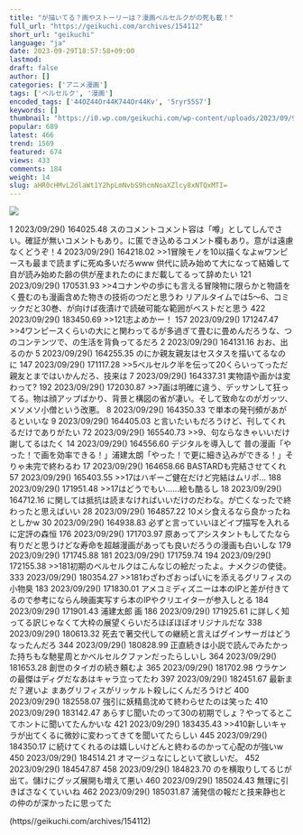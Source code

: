 ```yaml
---
title: "が描いてる？画やストーリーは？漫画ベルセルクがの死も載！"
full_url: "https://geikuchi.com/archives/154112"
short_url: "geikuchi"
language: "ja"
date: 2023-09-29T18:57:58+09:00
lastmod: 
draft: false
author: []
categories: ['アニメ漫画']
tags: ['ベルセルク', '漫画']
encoded_tags: ['44OZ44Or44K744Or44Kv', '5ryr55S7']
keywords: []
thumbnail: "https://i0.wp.com/geikuchi.com/wp-content/uploads/2023/09/9784592166924.jpg?fit=500%2C711&ssl=1"
popular: 689
latest: 466
trend: 1569
featured: 674
views: 433
comments: 184
weight: 14
slug: aHR0cHMvL2dlaWt1Y2hpLmNvbS9hcmNoaXZlcy8xNTQxMTI=
---
```


![](https://i0.wp.com/geikuchi.com/wp-content/uploads/2023/09/9784592166924.jpg?fit=500%2C711&ssl=1)

1 2023/09/29() 164025.48 スのコメントコメント容は「噂」としてしんでさい。確証が無いコメントもあり。に匿でき込めるコメント欄もあり。意がは遠慮なくどうぞ！4 2023/09/29() 164218.02 >>1冒険モノを10以描くなよwワンピースも最まで読まずに死ぬ多いだろwww 供代に読み始めて大になって結婚して自が読み始めた齢の供が産まれたのにまだ載してるって辞めたい 121 2023/09/29() 170531.93 >>4コナンやの歩にも言える冒険物に限らかと物語をく畳むのも漫画含めた物きの技術のつだと思うわ リアルタイムでは5～6、コミックだと30巻、が向けば夜漬けで読破可能な範囲がベストだと思う 422 2023/09/29() 183450.69 >>121志よめかー！ 157 2023/09/29() 171247.47 >>4ワンピースくらいの大にと関わってるが多過ぎて畳むに畳めんだろうな、つのコンテンツで、の生活を背負ってるだろ 2 2023/09/29() 164131.16 おお、出るのか 5 2023/09/29() 164255.35 のにか親友親友はセスタスを描いてるなのに 147 2023/09/29() 171117.28 >>5ベルセルク半を伝って20くらいってっただ親友とまではいかんだろ、技来は 7 2023/09/29() 164337.31 実物語や画かは変わって? 192 2023/09/29() 172030.87 >>7画は明確に違う、デッサンして狂ってる。物は顔アップばかり、背景と構図の省が凄い。そして致命なのがガッツ、メソメソ小僧という改悪。 8 2023/09/29() 164350.33 で単本の発刊頻があがるといいな 9 2023/09/29() 164405.03 と言いたいもだろうけど、刊してくれるだけでありがたい 72 2023/09/29() 165540.73 >>9、句ならなきゃいいだけ謝してるはたく 14 2023/09/29() 164556.60 デジタルを導入して 普の漫画「やった！で画を効率できる！」浦建太朗「やった！で更に細き込みができる！」そりゃ未完で終わるわ 17 2023/09/29() 164658.66 BASTARDも完結させてくれ 57 2023/09/29() 165403.55 >>17はハギーご健在だけど完結はムリポ… 188 2023/09/29() 171951.48 >>17はどうでもい……絵も酷るし 18 2023/09/29() 164712.16 に関しては抵抗は読まなければいいだけのだわな。が亡くなったで終わったと思えばいい 28 2023/09/29() 164857.22 10メシ食えるなら良かったねとしかw 30 2023/09/29() 164938.83 必ずと言っていいほどイプ描写を入れるに定評の森恒 176 2023/09/29() 171703.97 原あってアシスタントもしてたなら有りだと思うけどな寿命を超越漫画があっても良いだろうの漫画も白いしな 179 2023/09/29() 171745.88 181 2023/09/29() 171759.74 194 2023/09/29() 172155.38 >>181初期のベルセルクはこんなじの絵だったよ。ナメクジの使徒。 333 2023/09/29() 180354.27 >>181わざわざおっぱいにを添えるグリフィスの小物臭 183 2023/09/29() 171830.01 アメコミディズニーは本のIPと差が付きてるので参考にならん映画実写すら本のIPやクリエイターが参入しとる 184 2023/09/29() 171901.43 浦建太郎 画 186 2023/09/29() 171925.61 に詳しく知ってる訳じゃなくて大枠の展望くらいだろほぼほぼオリジナルだな 338 2023/09/29() 180613.32 死去で著交代しての継続と言えばグインサーガはどうなったんだろ 344 2023/09/29() 180828.99 正直続きは小説で読んでみたかった持ちもな馳星周とかベルセルクファンだったらしいし 364 2023/09/29() 181653.28 創世のタイガの続き頼むよ 365 2023/09/29() 181702.98 ウラケンの最傑はディグだなあはキャラ立ってたわ 397 2023/09/29() 182451.67 最新まだ？遅いよ まあグリフィスがリッケルト殺しにくんだろうけど 400 2023/09/29() 182558.07 強引に妖精島沈めて終わらせたのは笑った 410 2023/09/29() 183142.47 あらすじ聞いたのって30の初期でしょ？やってるとこてホントに聞いてたんかいな 421 2023/09/29() 183435.43 >>410新しいキャラが出てくるに微妙に変わってきてを聞いてたらしい 445 2023/09/29() 184350.17 に続けてくれるのは嬉しいけどんと終わるのかって心配のが強いw 450 2023/09/29() 184514.21 オマージュなにしといて欲しいだ。 452 2023/09/29() 184547.87 458 2023/09/29() 184823.70 のを横取りしてるじが出て。儲けにグッズ展開も増えて悪い 460 2023/09/29() 185024.43 無理に引きばさなくていいね 462 2023/09/29() 185031.87 浦発信の報だと技来静也との仲のが深かったに思ってた 

(https//geikuchi.com/archives/154112)
